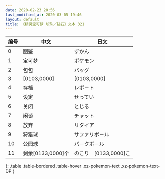 ```yaml
---
date: 2020-02-23 20:56
last_modified_at: 2020-03-05 19:46
layout: default
title: 《精灵宝可梦 珍珠／钻石》文本 321
---
```

| 编号 | 中文 | 日文 |
| ---- | ---- | ---- |
| 0 | 图鉴 | ずかん |
| 1 | 宝可梦 | ポケモン |
| 2 | 包包 | バッグ |
| 3 | [0103,0000] | [0103,0000] |
| 4 | 存档 | レポ－ト |
| 5 | 设定 | せってい |
| 6 | 关闭 | とじる |
| 7 | 闲谈 | チャット |
| 8 | 放弃 | リタイア |
| 9 | 狩猎球 | サファリボ－ル |
| 10 | 公园球 | パ－クボ－ル |
| 11 | 剩余[0133,0000]个 | のこり　[0133,0000]こ |
{: .table .table-bordered .table-hover .xz-pokemon-text .xz-pokemon-text-DP }